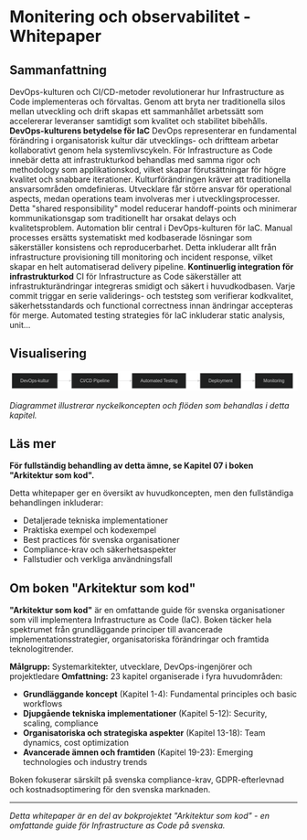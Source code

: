 # Monitering och observabilitet - Whitepaper

## Sammanfattning

DevOps-kulturen och CI/CD-metoder revolutionerar hur Infrastructure as Code implementeras och förvaltas. Genom att bryta ner traditionella silos mellan utveckling och drift skapas ett sammanhållet arbetssätt som accelererar leveranser samtidigt som kvalitet och stabilitet bibehålls. **DevOps-kulturens betydelse för IaC** DevOps representerar en fundamental förändring i organisatorisk kultur där utvecklings- och driftteam arbetar kollaborativt genom hela systemlivscykeln. För Infrastructure as Code innebär detta att infrastrukturkod behandlas med samma rigor och methodology som applikationskod, vilket skapar förutsättningar för högre kvalitet och snabbare iterationer. Kulturförändringen kräver att traditionella ansvarsområden omdefinieras. Utvecklare får större ansvar för operational aspects, medan operations team involveras mer i utvecklingsprocesser. Detta "shared responsibility" model reducerar handoff-points och minimerar kommunikationsgap som traditionellt har orsakat delays och kvalitetsproblem. Automation blir central i DevOps-kulturen för IaC. Manual processes ersätts systematiskt med kodbaserade lösningar som säkerställer konsistens och reproducerbarhet. Detta inkluderar allt från infrastructure provisioning till monitoring och incident response, vilket skapar en helt automatiserad delivery pipeline. **Kontinuerlig integration för infrastrukturkod** CI för Infrastructure as Code säkerställer att infrastrukturändringar integreras smidigt och säkert i huvudkodbasen. Varje commit triggar en serie validerings- och teststeg som verifierar kodkvalitet, säkerhetsstandards och functional correctness innan ändringar accepteras för merge. Automated testing strategies för IaC inkluderar static analysis, unit...

## Visualisering

![Monitering och observabilitet diagram](../docs/images/diagram_07_kapitel6.png)

*Diagrammet illustrerar nyckelkoncepten och flöden som behandlas i detta kapitel.*

## Läs mer

**För fullständig behandling av detta ämne, se Kapitel 07 i boken "Arkitektur som kod".**

Detta whitepaper ger en översikt av huvudkoncepten, men den fullständiga behandlingen inkluderar:
- Detaljerade tekniska implementationer
- Praktiska exempel och kodexempel
- Best practices för svenska organisationer
- Compliance-krav och säkerhetsaspekter
- Fallstudier och verkliga användningsfall

## Om boken "Arkitektur som kod"

**"Arkitektur som kod"** är en omfattande guide för svenska organisationer som vill implementera Infrastructure as Code (IaC). Boken täcker hela spektrumet från grundläggande principer till avancerade implementationsstrategier, organisatoriska förändringar och framtida teknologitrender.

**Målgrupp:** Systemarkitekter, utvecklare, DevOps-ingenjörer och projektledare
**Omfattning:** 23 kapitel organiserade i fyra huvudområden:
- **Grundläggande koncept** (Kapitel 1-4): Fundamental principles och basic workflows
- **Djupgående tekniska implementationer** (Kapitel 5-12): Security, scaling, compliance
- **Organisatoriska och strategiska aspekter** (Kapitel 13-18): Team dynamics, cost optimization
- **Avancerade ämnen och framtiden** (Kapitel 19-23): Emerging technologies och industry trends

Boken fokuserar särskilt på svenska compliance-krav, GDPR-efterlevnad och kostnadsoptimering för den svenska marknaden.

---

*Detta whitepaper är en del av bokprojektet "Arkitektur som kod" - en omfattande guide för Infrastructure as Code på svenska.*
